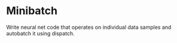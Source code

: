 # Minibatch

Write neural net code that operates on individual data samples and autobatch it using dispatch.
